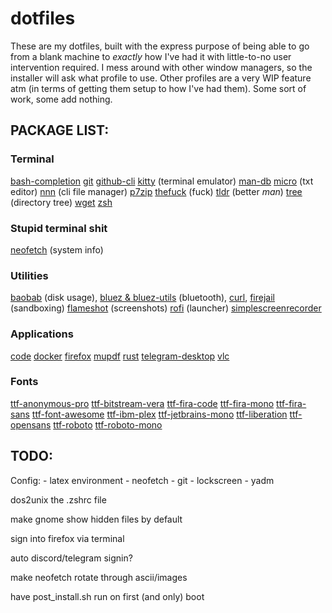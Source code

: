 # dotfiles


These are my dotfiles, built with the express purpose of being able to go from a blank machine to *exactly* how I've had it with little-to-no user intervention required. I mess around with other window managers, so the installer will ask what profile to use. Other profiles are a very WIP feature atm (in terms of getting them setup to how I've had them). Some sort of work, some add nothing.


## PACKAGE LIST:

### Terminal

[bash-completion](https://github.com/scop/bash-completion)
[git](https://git-scm.com/)
[github-cli](https://github.com/cli/cli)
[kitty](https://github.com/kovidgoyal/kitty) (terminal emulator)
[man-db](https://www.nongnu.org/man-db/)
[micro](https://micro-editor.github.io/) (txt editor)
[nnn](https://github.com/jarun/nnn) (cli file manager)
[p7zip](https://github.com/jinfeihan57/p7zip)
[thefuck](https://github.com/nvbn/thefuck) (fuck)
[tldr](https://archlinux.org/packages/community/any/tldr/) (better *man*)
[tree](http://mama.indstate.edu/users/ice/tree/) (directory tree)
[wget](https://www.gnu.org/software/wget/wget.html)
[zsh](https://www.zsh.org/)

### Stupid terminal shit

[neofetch](https://github.com/dylanaraps/neofetch) (system info)

### Utilities

[baobab](https://wiki.gnome.org/Apps/DiskUsageAnalyzer) (disk usage),
[bluez & bluez-utils](https://github.com/bluez/bluez) (bluetooth),
[curl](https://curl.se/),
[firejail](https://github.com/netblue30/firejail) (sandboxing)
[flameshot](https://github.com/flameshot-org/flameshot) (screenshots)
[rofi](https://github.com/DaveDavenport/rofi) (launcher)
[simplescreenrecorder](https://www.maartenbaert.be/simplescreenrecorder/)


### Applications

[code](https://github.com/microsoft/vscode)
[docker](https://www.docker.com/)
[firefox](https://www.mozilla.org/firefox/)
[mupdf](https://mupdf.com/)
[rust](https://www.rust-lang.org/)
[telegram-desktop](https://desktop.telegram.org/)
[vlc](https://www.videolan.org/vlc/)


### Fonts

[ttf-anonymous-pro](https://www.marksimonson.com/fonts/view/anonymous-pro)
[ttf-bitstream-vera](https://www-old.gnome.org/fonts/)
[ttf-fira-code](https://github.com/tonsky/FiraCode)
[ttf-fira-mono](https://github.com/mozilla/Fira)
[ttf-fira-sans](https://github.com/mozilla/Fira)
[ttf-font-awesome](https://fontawesome.com/)
[ttf-ibm-plex](https://github.com/IBM/plex)
[ttf-jetbrains-mono](https://jetbrains.com/lp/mono)
[ttf-liberation](https://github.com/liberationfonts/liberation-fonts)
[ttf-opensans](https://fonts.google.com/specimen/Open+Sans)
[ttf-roboto](https://material.google.com/style/typography.html)
[ttf-roboto-mono](https://fonts.google.com/specimen/Roboto+Mono)

## TODO:

Config:
    - latex environment
    - neofetch
    - git
    - lockscreen
    - yadm

dos2unix the .zshrc file

make gnome show hidden files by default

sign into firefox via terminal

auto discord/telegram signin?

make neofetch rotate through ascii/images

have post_install.sh run on first (and only) boot
